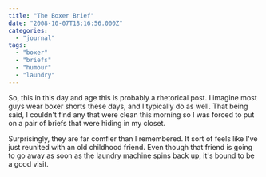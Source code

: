 ```yaml
---
title: "The Boxer Brief"
date: "2008-10-07T18:16:56.000Z"
categories: 
  - "journal"
tags: 
  - "boxer"
  - "briefs"
  - "humour"
  - "laundry"
---
```


So, this in this day and age this is probably a rhetorical post. I imagine most guys wear boxer shorts these days, and I typically do as well. That being said, I couldn't find any that were clean this morning so I was forced to put on a pair of briefs that were hiding in my closet.

Surprisingly, they are far comfier than I remembered. It sort of feels like I've just reunited with an old childhood friend. Even though that friend is going to go away as soon as the laundry machine spins back up, it's bound to be a good visit.
